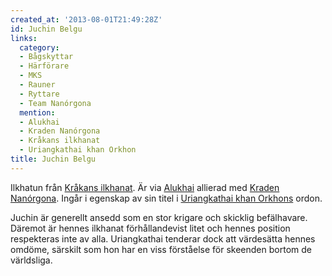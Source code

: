 ```yaml
---
created_at: '2013-08-01T21:49:28Z'
id: Juchin Belgu
links:
  category:
  - Bågskyttar
  - Härförare
  - MKS
  - Rauner
  - Ryttare
  - Team Nanórgona
  mention:
  - Alukhai
  - Kraden Nanórgona
  - Kråkans ilkhanat
  - Uriangkathai khan Orkhon
title: Juchin Belgu
---
```


Ilkhatun från [Kråkans ilkhanat]. Är via [Alukhai] allierad med [Kraden Nanórgona]. Ingår i egenskap
av sin titel i [Uriangkathai khan Orkhons] ordon.

Juchin är generellt ansedd som en stor krigare och skicklig befälhavare. Däremot är hennes ilkhanat
förhållandevist litet och hennes position respekteras inte av alla. Uriangkathai tenderar dock att
värdesätta hennes omdöme, särskilt som hon har en viss förståelse för skeenden bortom de världsliga.

  [Kråkans ilkhanat]: Kråkans_ilkhanat
  [Alukhai]: Alukhai
  [Kraden Nanórgona]: Kraden_Nanórgona
  [Uriangkathai khan Orkhons]: Uriangkathai_khan_Orkhon